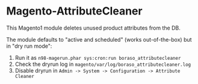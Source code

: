 # Magento-AttributeCleaner
This Magento1 module deletes unused product attributes from the DB.

The module defaults to "active and scheduled" (works out-of-the-box) but in "dry run mode":

1. Run it as `n98-magerun.phar sys:cron:run boraso_attributecleaner`
1. Check the dryrun log in `magento/var/log/boraso_attributecleaner.log`
1. Disable dryrun in `Admin -> System -> Configuration -> Attribute Cleaner`

